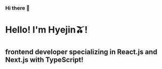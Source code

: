 ### Hi there 👋
<h1>Hello! I'm Hyejin🫒! </h1>
<h2>frontend developer specializing in React.js and Next.js with TypeScript!</h2>


<!--
**RootCho/RootCho** is a ✨ _special_ ✨ repository because its `README.md` (this file) appears on your GitHub profile.

Here are some ideas to get you started:

- 🔭 I’m currently working on ...
- 🌱 I’m currently learning ...
- 👯 I’m looking to collaborate on ...
- 🤔 I’m looking for help with ...
- 💬 Ask me about ...
- 📫 How to reach me: ...
- 😄 Pronouns: ...
- ⚡ Fun fact: ...
-->
